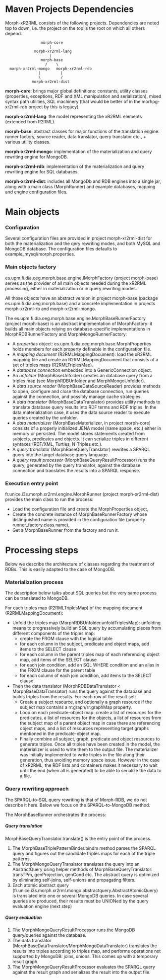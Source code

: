 # Maven Projects Dependencies

Morph-xR2RML consists of the following projects. Dependencies are noted top to down, i.e. 
the project on the top is the root on which all others depend.

```
                morph-core
                    |
             morph-xr2rml-lang
                    |
                morph-base
                  /    \
  morph-xr2rml-mongo   morph-xr2rml-rdb
               |         |
               \         /
            morph-xr2rml-dist
```

**morph-core**: brings major global definitions: constants, utility classes (properties, exceptions,
RDF and XML manipulation and serialization), mixed syntax path utilities, SQL machinery (that would be better of 
in the morhpg-xr2rml-rdb project by this is legacy).

**morph-xr2rml-lang**: the model representing the xR2RML elements (extended from R2RML).

**morph-base**: abstract classes for major functions of the translation engine: runner factory, 
source reader, data translator, query translator etc., + various utility classes.

**morph-xr2rml-mongo**: implementation of the materialization and query rewriting engine for MongoDB.

**morph-xr2rml-rdb**: implementation of the materialization and query rewriting engine for SQL databases.

**morph-xr2rml-dist**: includes all MongoDb and RDB engines into a single jar, along with a main class (MorphRunner)
and example databases, mapping and engine configuration files.


# Main objects

### Configuration
Several configuration files are provided in project morph-xr2rml-dist for both the materialization and the qery rewriting modes,
and both MySQL and MongoDB database. The configuration files defaults to example_mysql/morph.properties.

### Main objects factory
es.upm.fi.dia.oeg.morph.base.engine.IMorphFactory (project morph-base) serves as the 
provider of all main objects needed during the xR2RML processing, either in materialization or in query rewriting modes.

All those objects have an abstract version in project morph-base (package es.upm.fi.dia.oeg.morph.base) and a concrete implementation
in projects morph-xr2rml-rb and morph-xr2rml-mongo.

The es.upm.fi.dia.oeg.morph.base.engine.MorphBaseRunnerFactory (project morph-base) is an abstract implementation of IMorphFactory:
it builds all main objects relying on database-specific implementations in MorphRDBRunnerFactory and MorphMongoRunnerFactory:

- A *properties* object: es.upm.fi.dia.oeg.morph.base.MorphProperties holds members for each property definable in the configuration file.
- A *mapping document* (R2RMLMappingDocument): load the xR2RML mapping file and create an R2RMLMappingDocument
  that consists of a set of triples maps (R2RMLTriplesMap).
- A *database connection* embedded into a GenericConnection object.
- An *unfolder* (MorphBaseUnfolder) creates an database query from a triples map (see MorphRDBUnfolder and MorphMongoUnfolder).
- A *data source reader* (MorphBaseDataSourceReader) provides methods to open, 
  configure and close the database connection, run queries against the connection, and possibly manage cache strategies.
- A *data translator* (MorphBaseDataTranslator) provides utility methods to translate database query results into RDF terms
  and RDF triples.
  In the data materialization case, it uses the data source reader to execute queries created by the unfolder.
- A *data materializer* (MorphBaseMaterializer, in project morph-core) consists of a properly initialized JENA model (name space, etc.)
  either in memory or persisted. The model stores statements created from subjects, predicates and objects.
  It can serialize triples in different syntaxes (RDF/XML, Turtles, N-Triples etc.).
- A *query translator* (MorphBaseQueryTranslator) rewrites a SPARQL query into the target database query language.
- A *query result processor* (MorphBaseQueryResultProcessor) runs the query, generated by the query translator, against the database 
  connection and translates the results into a SPARQL response.

### Execution entry point

fr.unice.i3s.morph.xr2rml.engine.MorphRunner (project morph-xr2rml-dist) provides the main class to run the process:
- Load the configuration file and create the MorphProperties object,
- Create the concrete instance of MorphBaseRunnerFactory whose distinguished name is provided in the configuration file
  (property runner_factory.class.name),
- Get a MorphBaseRunner from the factory and run it.

# Processing steps

Below we describe the architecture of classes regarding the treatment of RDBs. This is easily adapted to the case of MongoDB.

### Materialization process
The description below talks about SQL queries but the very same process can be translated to MongoDB.

For each triples map (R2RMLTriplesMap) of the mapping document (R2RMLMappingDocument):

- Unfold the triples map (MorphRDBUnfolder.unfoldTriplesMap): unfolding means to progressively
  build an SQL query by accumulating pieces from different components of the triples map:
  - create the FROM clause with the logical table
  - for each column in the subject, predicate and object maps, add items to the SELECT clause
  - for each column in the parent triples map of each referencing object map, add items of the SELECT clause
  - for each join condition, add an SQL WHERE condition and an alias in the FROM clause for the parent table
  - for each column of each join condition, add items to the SELECT clause
- Then the data translator (MorphRDBDataTranslator < MorphBaseDataTranslator) runs the query against 
  the database and builds triples from the results. For each row of the result set:
  - Create a subject resource, and optionally a graph resource if the subject map contains a rr:graph/rr:graphMap property.
  - Loop on each predicate-object map: create a list of resources for the predicates, a list of resources for the objects,
    a list of resources from the subject map of a parent object map in case there are referencing object maps,
    and a list of resources representing target graphs mentioned in the predicate-object map.
  - Finally combine all subject, graph, predicate and object resources to generate triples.
  Once all triples have been created in the model, the materializer is used to write them to the output file. 
  The materializer was initially implemented to write triples in the file along their generation, thus avoiding memory space issue.
  However in the case of xR2RML, the RDF lists and containers makes it necessary to wait until the end (when all is generated) 
  to be able to serialize the data to a file.

### Query rewriting approach
The SPARQL-to-SQL query rewriting is that of Morph-RDB, we do not describe it here. 
Below we focus on the SPARQL-to-MongoDB method.

The MorphBaseRunner orchestrates the process:

##### Query translation

MorphBaseQueryTranslator.translate() is the entry point of the process.

1. The MorphBaseTriplePatternBinder.bindm method parses the SPARQL query and figures out the candidate triples maps for each of the triple patterns.
2. The MorphMongoQueryTranslator translates the query into an AbstractQuery using helper methods of MorphBaseQueryTranslator: transTPm, genProjection, genCond etc.
The abstract query is optimized by eliminating self-joins, self-unions and propagating filters.
3. Each atomic abstract query (fr.unice.i3s.morph.xr2rml.mongo.abstractquery.AbstractAtomicQuery) is translated into one or several MongoDB queries. 
In case several queries are produced, their results must be UNIONed by the query evaluation engine (next step)

##### Query evaluation
1. The MorphMongoQueryResultProcessor runs the MongoDB query/queries against the database.
2. The data translator (MorphBaseDataTranslator/MorphMongoDataTranslator) translates the results into triples according to triples map,
and performs operations not supported by MongoDB: joins, unions. This comes up with a temporary result graph.
3. The MorphMongoQueryResultProcessor evaluates the SPARQL query against the result graph and serializes the result into the output file.
